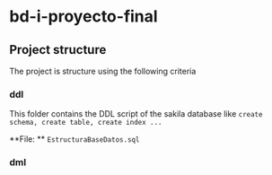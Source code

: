 # bd-i-proyecto-final

## Project structure

The project is structure using the following criteria

### ddl

This folder contains the DDL script of the sakila database like ``` create schema, create table, create index ... ```

**File: ** ```EstructuraBaseDatos.sql```

### dml

